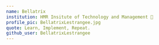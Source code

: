 ```yaml
---
name: Bellatrix 
institution: HMR Insitute of Technology and Management 🚩 
profile_pic: BellatrixLestrangee.jpg
quote: Learn, Implement, Repeat. 
github_user: BellatrixLestrangee
---
```

